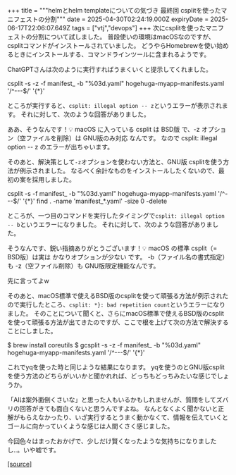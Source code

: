 +++
title = """helmとhelm templateについての気づき 最終回 csplitを使ったマニフェストの分割"""
date = 2025-04-30T02:24:19.000Z
expiryDate = 2025-06-17T22:06:07.649Z
tags = ["vtj","devops"]
+++
次にcsplitを使ったマニフェストの分割について試しました。 普段使いの環境はmacOSなのですが、csplitコマンドがインストールされていました。 どうやらHomebrewを使い始めるときにインストールする、コマンドラインツールに含まれるようです。

ChatGPTさんは次のように実行すればうまくいくと提示してくれました。

csplit -s -z -f manifest\_ -b "%03d.yaml" hogehuga-myapp-manifests.yaml '/^---$/' '{\*}'

ところが実行すると、`csplit: illegal option -- z`というエラーが表示されます。 それに対して、次のような回答がありました。

ああ、そうなんです！💡
macOS に入っている csplit は BSD版 で、-z オプション（空ファイルを削除）は GNU版のみ対応 なんです。
なので csplit: illegal option -- z のエラーが出ちゃいます。

そのあと、解決策として`-z`オプションを使わない方法と、GNU版 csplitを使う方法が例示されました。 なるべく余計なものをインストールしたくないので、最初の案を採用しました。

csplit -s -f manifest\_ -b "%03d.yaml" hogehuga-myapp-manifests.yaml '/^---$/' '{\*}'
find . -name 'manifest\_\*.yaml' -size 0 -delete

ところが、一つ目のコマンドを実行したタイミングで`csplit: illegal option -- b`というエラーになりました。 それに対して、次のような回答がありました。

そうなんです、鋭い指摘ありがとうございます！💡
macOS の標準 csplit（= BSD版）は実は かなりオプションが少ない です。
    -b（ファイル名の書式指定）も
    -z（空ファイル削除）も
GNU版限定機能なんです。

先に言ってよw

そのあと、macOS標準で使えるBSD版のcsplitを使って頑張る方法が例示されたので実行したところ、`csplit: *}: bad repetition count`というエラーになりました。 そのことについて聞くと、さらにmacOS標準で使えるBSD版のcsplitを使って頑張る方法が出てきたのですが、ここで根を上げて次の方法で解決することにしました。

$ brew install coreutils
$ gcsplit -s -z -f manifest\_ -b "%03d.yaml" hogehuga-myapp-manifests.yaml '/^---$/' '{\*}'

これでyqを使った時と同じような結果になります。 yqを使うのとGNU版csplitを使う方法のどちらがいいかと聞かれれば、どっちもどっちみたいな感じでしょうか。

「AIは案外面倒くさいな」と思った人もいるかもしれませんが、質問をしてズバリの回答がきても面白くないと思うんですよね。 なんとなくよく聞かないと正解がもらえなかったり、いざ実行するとうまく動かなくて、情報を伝えていくとゴールに向かっていくような感じは人間くさく感じました。

今回色々はまったおかげで、少しだけ賢くなったような気持ちになりましたし..。いや嘘です。

[[source]](https://devops-blog.virtualtech.jp/entry/20250430/1745979859)
